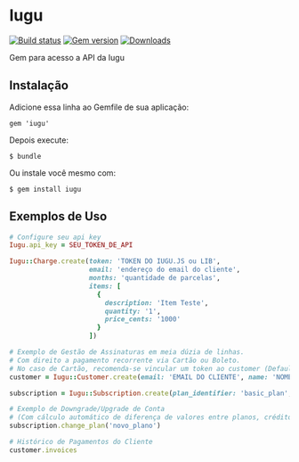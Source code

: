 # Iugu

[![Build status](https://img.shields.io/travis/iugu/iugu-ruby.svg)](https://travis-ci.org/iugu/iugu-ruby)
[![Gem version](https://img.shields.io/gem/v/iugu.svg)](https://rubygems.org/gems/iugu)
[![Downloads](https://img.shields.io/gem/dt/iugu.svg)](https://rubygems.org/gems/iugu)

Gem para acesso a API da Iugu

## Instalação

Adicione essa linha ao Gemfile de sua aplicação:

    gem 'iugu'

Depois execute:

    $ bundle

Ou instale você mesmo com:

    $ gem install iugu

## Exemplos de Uso

```ruby
# Configure seu api key
Iugu.api_key = SEU_TOKEN_DE_API

Iugu::Charge.create(token: 'TOKEN DO IUGU.JS ou LIB',
                    email: 'endereço do email do cliente',
                    months: 'quantidade de parcelas',
                    items: [
                      {
                        description: 'Item Teste',
                        quantity: '1',
                        price_cents: '1000'
                      }
                    ])

# Exemplo de Gestão de Assinaturas em meia dúzia de linhas.
# Com direito a pagamento recorrente via Cartão ou Boleto.
# No caso de Cartão, recomenda-se vincular um token ao customer (Default Payment Method).
customer = Iugu::Customer.create(email: 'EMAIL DO CLIENTE', name: 'NOME DO CLIENTE')

subscription = Iugu::Subscription.create(plan_identifier: 'basic_plan', customer_id: customer.id)

# Exemplo de Downgrade/Upgrade de Conta
# (Com cálculo automático de diferença de valores entre planos, créditos, etc)
subscription.change_plan('novo_plano')

# Histórico de Pagamentos do Cliente
customer.invoices
```
